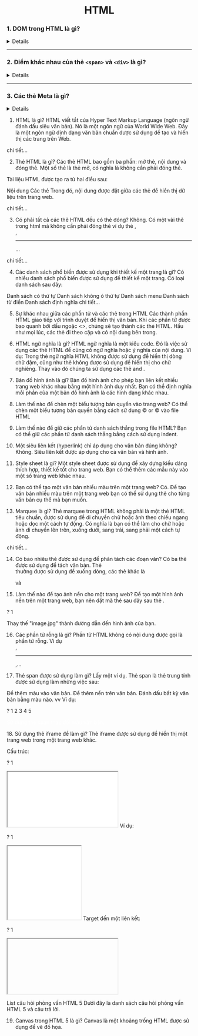 <div align="center">
    <h1>HTML</h1>
</div>

### 1. DOM trong HTML là gì?

<details>
    DOM (The Document Object Model) là một giao diện lập trình cho các document HTML. Nó đại diện cho trang để các chương trình có thể thay đổi cấu trúc, kiểu và nội dung của tài liệu. DOM đại diện cho tài liệu dưới dạng các nút và đối tượng.
</details>

---

### 2. Điểm khác nhau của thẻ `<span>` và `<div>` là gì?

<details>

-   span là phần tử nội tuyến (inline).

-   div là phần tử khối (block).

-   Bạn nên dùng các thẻ div để chứa (bọc) các phần của tài liệu, còn các thẻ span để chứa các phần nhỏ của văn bản, hình ảnh, v…v…

-   Lưu ý: Không được đặt một phần tử cấp khối trong một phần tử nội tuyến.

Ví dụ:

`<div>Hi<span>I'm the start of the span element <div>I'm illegal</div> I'm the end of the span</span> Bye I'm the end of the div</div>`

</details>

---

### 3. Các thẻ Meta là gì?

<details>
Thẻ meta là các đoạn văn bản mô tả nội dung của trang; các thẻ meta không xuất hiện trên chính trang mà chỉ xuất hiện trong mã nguồn của trang.

Các thẻ meta về cơ bản chính là các mô tả nội dung nhỏ giúp cho các công cụ tìm kiếm biết nội dung của một trang web.

Ví dụ:

```html
<head>
<meta charset="UTF-8">
<meta name="description" content="Description search engines use">
<meta name="keywords" content="Keywords, of, your, page">
<meta name="author" content="Me">
<meta name="viewport" content="width=device-width, initial-scale=1.0">
</head>

```
</details>


1. HTML là gì?
   HTML viết tắt của Hyper Text Markup Language (ngôn ngữ đánh dấu siêu văn bản). Nó là một ngôn ngữ của World Wide Web. Đây là một ngôn ngữ định dạng văn bản chuẩn được sử dụng để tạo và hiển thị các trang trên Web.

chi tiết...

2. Thẻ HTML là gì?
   Các thẻ HTML bao gồm ba phần: mở thẻ, nội dung và đóng thẻ. Một số thẻ là thẻ mở, có nghĩa là không cần phải đóng thẻ.

Tài liệu HTML được tạo ra từ hai điều sau:

Nội dung
Các thẻ
Trong đó, nội dung được đặt giữa các thẻ để hiển thị dữ liệu trên trang web.

chi tiết...

3. Có phải tất cả các thẻ HTML đều có thẻ đóng?
   Không. Có một vài thẻ trong html mà không cần phải đóng thẻ ví dụ thẻ <image>, <br>, <hr>...

chi tiết...

4. Các danh sách phổ biến được sử dụng khi thiết kế một trang là gì?
   Có nhiều danh sách phổ biến được sử dụng để thiết kế một trang. Có loại danh sách sau đây:

Danh sách có thứ tự
Danh sách không ó thứ tự
Danh sách menu
Danh sách từ điển
Danh sách định nghĩa
chi tiết...

5. Sự khác nhau giữa các phần tử và các thẻ trong HTML
   Các thành phần HTML giao tiếp với trình duyệt để hiển thị văn bản. Khi các phần tử được bao quanh bởi dấu ngoặc <>, chúng sẽ tạo thành các thẻ HTML. Hầu như mọi lúc, các thẻ đi theo cặp và có nội dung bên trong.

6. HTML ngữ nghĩa là gì?
   HTML ngữ nghĩa là một kiểu code. Đó là việc sử dụng các thẻ HTML để củng cố ngữ nghĩa hoặc ý nghĩa của nội dung. Ví dụ: Trong thẻ ngữ nghĩa HTML <b> </b> không được sử dụng để hiển thị dòng chữ đậm, cũng như thẻ <i> </i> không được sử dụng để hiển thị cho chữ nghiêng. Thay vào đó chúng ta sử dụng các thẻ <strong></strong> and <em></em>.

7. Bản đồ hình ảnh là gì?
   Bản đồ hình ảnh cho phép bạn liên kết nhiều trang web khác nhau bằng một hình ảnh duy nhất. Bạn có thể định nghĩa mỗi phần của một bản đồ hình ảnh là các hình dạng khác nhau.

8. Làm thế nào để chèn một biểu tượng bản quyền vào trang web?
   Có thể chèn một biểu tượng bản quyền bằng cách sử dụng &copy; or &#169; vào file HTML

9. Làm thế nào để giữ các phẩn tử danh sách thẳng trong file HTML?
   Bạn có thể giữ các phẩn tử danh sách thẳng bằng cách sử dụng indent.

10. Một siêu liên kết (hyperlink) chỉ áp dụng cho văn bản đúng không?
    Không. Siêu liên kết được áp dụng cho cả văn bản và hình ảnh.

11. Style sheet là gì?
    Một style sheet được sử dụng để xây dựng kiểu dáng thích hợp, thiết kế tốt cho trang web. Bạn có thể thêm các mẫu này vào một số trang web khác nhau.

12. Bạn có thể tạo một văn bản nhiều màu trên một trang web?
    Có. Để tạo văn bản nhiều màu trên một trang web bạn có thể sử dụng thẻ <font color ="color"> </font> cho từng văn bản cụ thể mà bạn muốn.

13. Marquee là gì?
    Thẻ marquee trong HTML không phải là một thẻ HTML tiêu chuẩn, được sử dụng để di chuyển chữ hoặc ảnh theo chiều ngang hoặc dọc một cách tự động. Có nghĩa là bạn có thể làm cho chữ hoặc ảnh di chuyển lên trên, xuống dưới, sang trái, sang phải một cách tự động.

chi tiết...

14. Có bao nhiêu thẻ được sử dụng để phân tách các đoạn văn?
    Có ba thẻ được sử dụng để tách văn bản. Thẻ <br> thường được sử dụng để xuống dòng, các thẻ khác là <p> và <blockquote>

15. Làm thế nào để tạo ảnh nền cho một trang web?
    Để tạo một hình ảnh nền trên một trang web, bạn nên đặt mã thẻ sau đây sau thẻ </head>.

?
1

<body background = "image.jpg">  
Thay thế "image.jpg" thành đường dẫn đến hình ảnh của bạn.

16. Các phần tử rỗng là gì?
    Phần tử HTML không có nội dung được gọi là phần tử rỗng. Ví dụ <br>, <hr>,...

17. Thẻ span được sử dụng làm gì? Lấy một ví dụ.
    Thẻ span là thẻ trung tính được sử dụng làm những việc sau:

Để thêm màu vào văn bản.
Để thêm nền trên văn bản.
Đánh dấu bất kỳ văn bản bằng màu nào. vv
Ví dụ:

?
1
2
3
4
5

<p>  
  <span style="color:#ffffff;">  
    Sử dung thẻ span thay đổi màu văn bản.
  </span>  
</p>  
18. Sử dụng thẻ iframe để làm gì?
Thẻ iframe được sử dụng để hiển thị một trang web trong một trang web khác.

Cấu trúc:

?
1

<iframe src="URL"></iframe>  
Ví dụ:

?
1

<iframe src="demo_iframe.html" width="200px" height="200px"></iframe>
Target đến một liên kết:

?
1

<iframe src="" name="iframe_a"></iframe>

List câu hỏi phỏng vấn HTML 5
Dưới đây là danh sách câu hỏi phỏng vấn HTML 5 và câu trả lời.

19. Canvas trong HTML 5 là gì?
    Canvas là một khoảng trống HTML được sử dụng để vẽ đồ họa.
